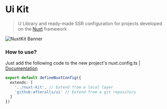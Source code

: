 # Ui Kit

> U Library and ready-made SSR configuration for projects developed on the [Nuxt](https://nuxt.com/) framework

![NuxtKit Banner](https://github.com/altyn-shyghys/nuxt-kit/assets/106645309/0be7a2f1-a65f-408c-a1be-56f9d0f4c558)

### How to use?

Just add the following code to the new project's nuxt.config.ts | [Documentation](https://nuxt.com/docs/getting-started/layers)

```ts
export default defineNuxtConfig({
  extends: [
    '../nuxt-kit', // Extend from a local layer
    'github:afteralls/ui' // Extend from a git repository
  ]
})
```
